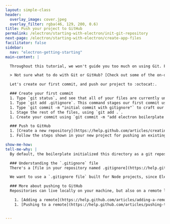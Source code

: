 ```yaml
---
layout: simple-class
header:
  overlay_image: cover.jpeg
  overlay_filter: rgba(46, 129, 200, 0.6)
title: Push your project to GitHub
permalink: /electron/starting-with-electron/init-git-repository
next-page: /electron/starting-with-electron/create-app-files
facilitator: false
sidebar:
  nav: "electron-getting-starting"
main-content: |

  Throughout this tutorial, we won't guide you too much on using Git. For all of the code, we recommend using branches and atomic commits, as well as pushing to the remote frequently.

  > Not sure what to do with Git or GitHub? [Check out some of the on-demand courses to learn more!](https://services.github.com{{site.baseurl}}/)

  Let's create our first commit, and push our project to :octocat:.

  ### Create your first commit
  1. Type `git status`, and see that all of your files are currently untracked in the working tree.
  1. Type `git add .gitignore`. This command stages our first commit using a special file called `.gitignore`, which lets us specify the parts of our project that should be pushed to GitHub, and those that should remain just on our machine.
  1. Type `git commit -m "initial commit with gitignore"` to craft our first commit.
  1. Stage the rest of the files, using `git add .`.
  1. Create your commit using `git commit -m "add electron boilerplate files"`.

  ### Push to GitHub
  1. [Create a new repository](https://help.github.com/articles/creating-a-new-repository/) on GitHub.com. To avoid errors, do not initialize the new repository with `README`, `license`, or `.gitignore` files. You can add these files after your project has been pushed to GitHub.
  1. Follow the steps shown in your new project for pushing an existing repository from the command line. See _Tell my why_ if you'd like some extra resources to help you along.

show-me-how:
tell-me-why: |
  By default, the boilerplate initialized this directory as a git repository, so we won't need to do any extra work to get this set up. But we did need to do a little work to get it pushed up to GitHub.com, where we can show off our code to others, and backup our work.

  ### Understanding the `.gitignore` file
  There's a [file in your repository named .gitignore](https://help.github.com/articles/ignoring-files/). Git uses this to determine which files and directories to ignore, before you make a commit.

  We want to use a `.gitignore file` built for Node projects, since Electron is a Node based project. Typically, we would do this manually. Since we used a boilerplate, this is already done. If you're interested in learning about different `.gitignore` files, check out [this repository full of templates](https://github.com/github/gitignore).

  ### More about pushing to GitHub
  Repositories can live locally on your machine, but also on a remote like GitHub.com. The steps had you push your repository to GitHub, but if you need some assistance on performing some of the steps we described, you may find the following links helpful:

    1. [Adding a remote](https://help.github.com/articles/adding-a-remote/).
    1. [Pushing to a remote](https://help.github.com/articles/pushing-to-a-remote/).


---
```

